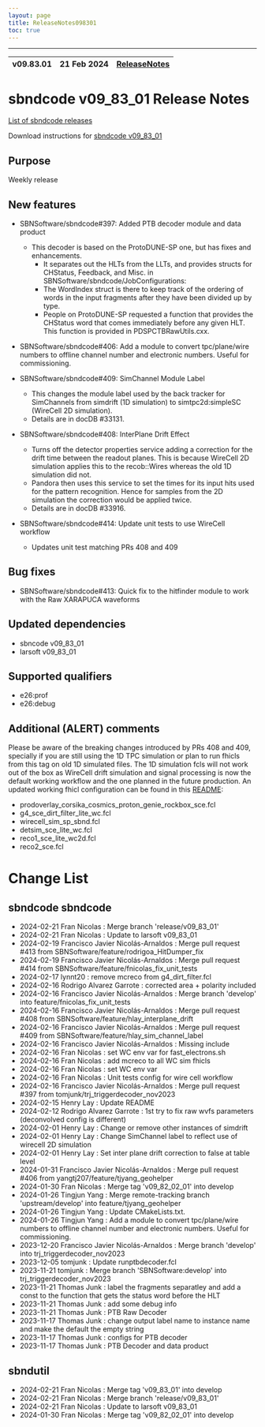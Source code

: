 ```yaml
---
layout: page
title: ReleaseNotes098301
toc: true
---
```


-----------------------------------------------------------------------------
| v09.83.01 | 21 Feb 2024 | [ReleaseNotes](ReleaseNotes098301.html) |
| --- | --- | --- |



sbndcode v09_83_01 Release Notes
=======================================================================================

[List of sbndcode releases](List_of_SBND_code_releases.html)

Download instructions for [sbndcode v09_83_01](http://scisoft.fnal.gov/scisoft/bundles/sbnd/v09_83_01/sbndcode-v09_83_01.html)

Purpose
---------------------------------------------------
Weekly release

New features
---------------------------------------------------
* SBNSoftware/sbndcode#397: Added PTB decoder module and data product
  * This decoder is based on the ProtoDUNE-SP one, but has fixes and enhancements.
    * It separates out the HLTs from the LLTs, and provides structs for CHStatus, Feedback, and Misc. in SBNSoftware/sbndcode/JobConfigurations:
    * The WordIndex struct is there to keep track of the ordering of words in the input fragments after they have been divided up by type.
    * People on ProtoDUNE-SP requested a function that provides the CHStatus word that comes immediately before any given HLT. This function
    is provided in PDSPCTBRawUtils.cxx.
* SBNSoftware/sbndcode#406: Add a module to convert tpc/plane/wire numbers to offline channel number and electronic numbers. Useful for commissioning.

* SBNSoftware/sbndcode#409: SimChannel Module Label
  * This changes the module label used by the back tracker for SimChannels from simdrift (1D simulation) to simtpc2d:simpleSC (WireCell 2D simulation).
  * Details are in docDB #33131. 
* SBNSoftware/sbndcode#408: InterPlane Drift Effect
  * Turns off the detector properties service adding a correction for the drift time between the readout planes. This is because WireCell 2D simulation applies this to the recob::Wires whereas the old 1D simulation did not.
  * Pandora then uses this service to set the times for its input hits used for the pattern recognition. Hence for samples from the 2D simulation the correction would be applied twice.
  * Details are in docDB #33916. 
* SBNSoftware/sbndcode#414: Update unit tests to use WireCell workflow
  * Updates unit test matching PRs 408 and 409 

Bug fixes
---------------------------------------------------
* SBNSoftware/sbndcode#413:  Quick fix to the hitfinder module to work with the Raw XARAPUCA waveforms

Updated dependencies
---------------------------------------------------
* sbncode v09_83_01
* larsoft v09_83_01

Supported qualifiers
---------------------------------------------------
* e26:prof
* e26:debug

Additional (ALERT) comments
---------------------------------------------------
Please be aware of the breaking changes introduced by PRs 408 and 409, specially if you are still using the 1D TPC simulation or plan to run fhicls from this tag on old 1D simulated files. The 1D simulation fcls will not work out of the box as WireCell drift simulation and signal processing is now the default working workflow and the one planned in the future production. 
An updated working fhicl configuration can be found in this [README](https://github.com/SBNSoftware/sbndcode/blob/develop/sbndcode/JobConfigurations/README):
- prodoverlay_corsika_cosmics_proton_genie_rockbox_sce.fcl
- g4_sce_dirt_filter_lite_wc.fcl
- wirecell_sim_sp_sbnd.fcl
- detsim_sce_lite_wc.fcl
- reco1_sce_lite_wc2d.fcl
- reco2_sce.fcl

Change List
==========================================

sbndcode sbndcode
---------------------------------------------------

* 2024-02-21  Fran Nicolas : Merge branch 'release/v09_83_01'
* 2024-02-21  Fran Nicolas : Update to larsoft v09_83_01
* 2024-02-19  Francisco Javier Nicolás-Arnaldos : Merge pull request #413 from SBNSoftware/feature/rodrigoa_HitDumper_fix
* 2024-02-19  Francisco Javier Nicolás-Arnaldos : Merge pull request #414 from SBNSoftware/feature/fnicolas_fix_unit_tests
* 2024-02-17  lynnt20 : remove mcreco from g4_dirt_filter.fcl
* 2024-02-16  Rodrigo Alvarez Garrote : corrected area + polarity included
* 2024-02-16  Francisco Javier Nicolás-Arnaldos : Merge branch 'develop' into feature/fnicolas_fix_unit_tests
* 2024-02-16  Francisco Javier Nicolás-Arnaldos : Merge pull request #408 from SBNSoftware/feature/hlay_interplane_drift
* 2024-02-16  Francisco Javier Nicolás-Arnaldos : Merge pull request #409 from SBNSoftware/feature/hlay_sim_channel_label
* 2024-02-16  Francisco Javier Nicolás-Arnaldos : Missing include
* 2024-02-16  Fran Nicolas : set WC env var for fast_electrons.sh
* 2024-02-16  Fran Nicolas : add mcreco to all WC sim fhicls
* 2024-02-16  Fran Nicolas : set WC env var
* 2024-02-16  Fran Nicolas : Unit tests config for wire cell workflow
* 2024-02-16  Francisco Javier Nicolás-Arnaldos : Merge pull request #397 from tomjunk/trj_triggerdecoder_nov2023
* 2024-02-15  Henry Lay : Update README
* 2024-02-12  Rodrigo Alvarez Garrote : 1st try to fix raw wvfs parameters (deconvolved config is different)
* 2024-02-01  Henry Lay : Change or remove other instances of simdrift
* 2024-02-01  Henry Lay : Change SimChannel label to reflect use of wirecell 2D simulation
* 2024-02-01  Henry Lay : Set inter plane drift correction to false at table level
* 2024-01-31  Francisco Javier Nicolás-Arnaldos : Merge pull request #406 from yangtj207/feature/tjyang_geohelper
* 2024-01-30  Fran Nicolas : Merge tag 'v09_82_02_01' into develop
* 2024-01-26  Tingjun Yang : Merge remote-tracking branch 'upstream/develop' into feature/tjyang_geohelper
* 2024-01-26  Tingjun Yang : Update CMakeLists.txt.
* 2024-01-26  Tingjun Yang : Add a module to convert tpc/plane/wire numbers to offline channel number and electronic numbers. Useful for commissioning.
* 2023-12-20  Francisco Javier Nicolás-Arnaldos : Merge branch 'develop' into trj_triggerdecoder_nov2023
* 2023-12-05  tomjunk : Update runptbdecoder.fcl
* 2023-11-21  tomjunk : Merge branch 'SBNSoftware:develop' into trj_triggerdecoder_nov2023
* 2023-11-21  Thomas Junk : label the fragments separatley and add a const to the function that gets the status word before the HLT
* 2023-11-21  Thomas Junk : add some debug info
* 2023-11-21  Thomas Junk : PTB Raw Decoder
* 2023-11-17  Thomas Junk : change output label name to instance name and make the default the empty string
* 2023-11-17  Thomas Junk : configs for PTB decoder
* 2023-11-17  Thomas Junk : PTB Decoder and data product

sbndutil
---------------------------------------------------

* 2024-02-21  Fran Nicolas : Merge tag 'v09_83_01' into develop
* 2024-02-21  Fran Nicolas : Merge branch 'release/v09_83_01'
* 2024-02-21  Fran Nicolas : Update to larsoft v09_83_01
* 2024-01-30  Fran Nicolas : Merge tag 'v09_82_02_01' into develop
